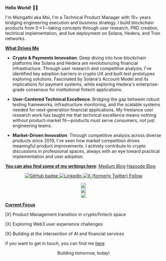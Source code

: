 **Hello World!** 👋🏽

I'm Msingathi aka Msi, I'm a Technical Product Manager with 10+ years bridging engineering execution and business strategy. I build blockchain products from 0→1—taking concepts through user research, PRD creation, technical implementation, and live deployment on Solana, Hedera, and Tron networks.

</n><u>**What Drives Me**</u></n>

* **Crypto & Payments Innovation**: Deep diving into how blockchain platforms like Solana and Hedera are revolutionizing financial infrastructure. Through user research and competitive analysis, I've identified key adoption barriers in crypto UX and built test prototypes exploring solutions. Fascinated by Solana's Account Model and its implications for payment systems, while exploring Hedera's enterprise-grade consensus for institutional fintech applications.

* **User-Centered Technical Excellence**: Bridging the gap between robust testing frameworks, infrastructure monitoring, and the scalable systems needed for next-generation financial applications. My freelance user research work has taught me that technical excellence means nothing without product-market fit—products must serve consumers, not just engineering teams.

* **Market-Driven Innovation**: Through competitive analysis across diverse products since 2019, I've seen how market competition drives meaningful product improvements. I actively contribute to crypto discussions in professional spaces, always with an eye toward practical implementation and user adoption.

<u>__You can also find some of my writings here__</u>:
[Medium Blog](https://medium.com/@msimajola)
[Hasnode Blog](https://msi.hashnode.dev/)
<p align="center">
  <a href="https://github.com/MsingathiM?tab=followers">
    <img src="https://img.shields.io/github/followers/MsingathiM?label=Followers&logo=GitHub&style=for-the-badge" alt="GitHub badge" />
  </a>
  <a href="https://linkedin.com/in/your-linkedin">
    <img src="https://img.shields.io/badge/-LinkedIn-blue?style=for-the-badge&logo=Linkedin&logoColor=white" alt="LinkedIn" />
  </a>
 <a href="https://x.com/Mseerah">
    <img src="https://img.shields.io/twitter/follow/Mseerah" alt="X (formerly Twitter) Follow" />
</a>
</p>
<p align="center">
  <img src="https://github-readme-stats.vercel.app/api?username=MsingathiM&theme=dark&hide_border=false&include_all_commits=true&count_private=true" /> <br />
  <img src="https://github-readme-streak-stats.herokuapp.com/?user=MsingathiM&theme=dark&hide_border=false"><br />
  <img src="https://github-readme-stats.vercel.app/api/top-langs/?username=MsingathiM&theme=dark&hide_border=false&include_all_commits=true&count_private=true&layout=compact">
</p>

<u>**Current Focus**</u>

[X] Product Management transition in crypto/fintech space

[X] Exploring Web3 user experience challenges

[X] Building at the intersection of AI and financial services

if you want to get in touch, you can find me [here](https://msimajola.netlify.app/)

<p align="center">Building tomorrow, today!</p>

